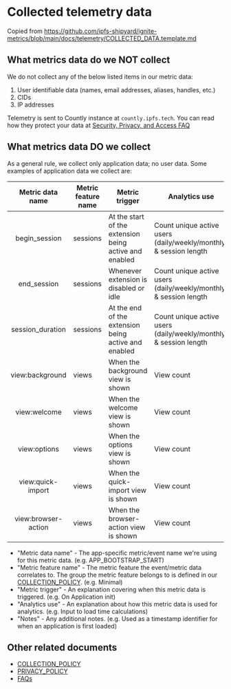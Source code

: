 # Collected telemetry data

Copied from https://github.com/ipfs-shipyard/ignite-metrics/blob/main/docs/telemetry/COLLECTED_DATA.template.md

## What metrics data do we NOT collect

We do not collect any of the below listed items in our metric data:

1. User identifiable data (names, email addresses, aliases, handles, etc.)
2. CIDs
3. IP addresses

Telemetry is sent to Countly instance at `countly.ipfs.tech`. You can read how they protect your data at [Security, Privacy, and Access FAQ](https://support.count.ly/hc/en-us/articles/360037501372-Security-Privacy-and-Access-FAQ)

## What metrics data DO we collect

As a general rule, we collect only application data; no user data. Some examples of application data we collect are:

| Metric data name    | Metric feature name | Metric trigger                                          | Analytics use                                                     | Notes         |
|:-------------------:|---------------------|---------------------------------------------------------|-------------------------------------------------------------------|---------------|
| begin_session       | sessions            | At the start of the extension being active and enabled  | Count unique active users (daily/weekly/monthly) & session length | see [Countly's session flow documentation](https://support.count.ly/hc/en-us/articles/360037753291-SDK-development-guide#session-flow) |
| end_session         | sessions            | Whenever extension is disabled or idle                  | Count unique active users (daily/weekly/monthly) & session length | see [Countly's session flow documentation](https://support.count.ly/hc/en-us/articles/360037753291-SDK-development-guide#session-flow) |
| session_duration    | sessions            | At the end of the extension being active and enabled    | Count unique active users (daily/weekly/monthly) & session length | see [Countly's session flow documentation](https://support.count.ly/hc/en-us/articles/360037753291-SDK-development-guide#session-flow) |
| view:background     | views               | When the background view is shown                       | View count                                                        |               |
| view:welcome        | views               | When the welcome view is shown                          | View count                                                        |               |
| view:options        | views               | When the options view is shown                          | View count                                                        |               |
| view:quick-import   | views               | When the quick-import view is shown                     | View count                                                        |               |
| view:browser-action | views               | When the browser-action view is shown                   | View count                                                        |               |

* "Metric data name" - The app-specific metric/event name we're using for this metric data. (e.g. APP_BOOTSTRAP_START)
* "Metric feature name" - The metric feature the event/metric data correlates to. The group the metric feature belongs to is defined in our [COLLECTION_POLICY](https://github.com/ipfs-shipyard/ignite-metrics/blob/main/docs/telemetry/COLLECTION_POLICY.md#metric-features-and-their-groupings). (e.g. Minimal)
* "Metric trigger" - An explanation covering when this metric data is triggered. (e.g. On Application init)
* "Analytics use" - An explanation about how this metric data is used for analytics. (e.g. Input to load time calculations)
* "Notes" - Any additional notes. (e.g. Used as a timestamp identifier for when an application is first loaded)

## Other related documents

* [COLLECTION_POLICY](https://github.com/ipfs-shipyard/ignite-metrics/blob/main/docs/telemetry/COLLECTION_POLICY.md)
* [PRIVACY_POLICY](https://github.com/ipfs-shipyard/ignite-metrics/blob/main/docs/telemetry/PRIVACY_POLICY.md)
* [FAQs](https://github.com/ipfs-shipyard/ignite-metrics/blob/main/docs/telemetry/FAQs.md)
